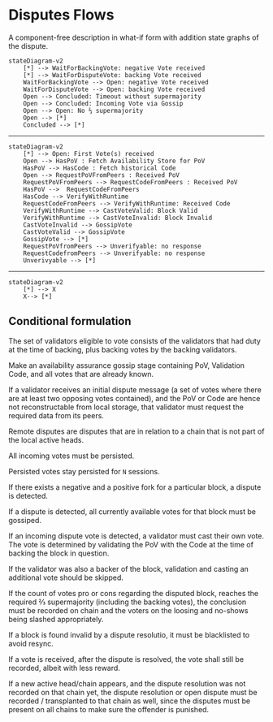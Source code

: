 # Disputes Flows

A component-free description in what-if form with addition state graphs of the dispute.

```mermaid
stateDiagram-v2
    [*] --> WaitForBackingVote: negative Vote received
    [*] --> WaitForDisputeVote: backing Vote received
    WaitForBackingVote --> Open: negative Vote received
    WaitForDisputeVote --> Open: backing Vote received
    Open --> Concluded: Timeout without supermajority
    Open --> Concluded: Incoming Vote via Gossip
    Open --> Open: No ⅔ supermajority
    Open --> [*]
    Concluded --> [*]
```

---

```mermaid
stateDiagram-v2
    [*] --> Open: First Vote(s) received
    Open --> HasPoV : Fetch Availability Store for PoV
    HasPoV --> HasCode : Fetch historical Code
    Open --> RequestPoVFromPeers : Received PoV
    RequestPoVFromPeers --> RequestCodeFromPeers : Received PoV
    HasPoV -->  RequestCodeFromPeers
    HasCode --> VerifyWithRuntime
    RequestCodeFromPeers --> VerifyWithRuntime: Received Code
    VerifyWithRuntime --> CastVoteValid: Block Valid
    VerifyWithRuntime --> CastVoteInvalid: Block Invalid
    CastVoteInvalid --> GossipVote
    CastVoteValid --> GossipVote
    GossipVote --> [*]
    RequestPoVfromPeers --> Unverifyable: no response
    RequestCodefromPeers --> Unverifyable: no response
    Unverivyable --> [*]

```

---

```mermaid
stateDiagram-v2
    [*] --> X
    X--> [*]

```

## Conditional formulation

The set of validators eligible to vote consists of
the validators that had duty at the time of backing, plus backing votes by the backing validators.

Make an availability assurance gossip stage containing PoV, Validation Code, and all votes that are already known.

If a validator receives an initial dispute message (a set of votes where there are at least two opposing votes contained), and the PoV or Code are hence not reconstructable from local storage, that validator must request the required data from its peers.

Remote disputes are disputes that are in relation to a chain that is not part of the local active heads.

All incoming votes must be persisted.

Persisted votes stay persisted for `N` sessions.

If there exists a negative and a positive fork for a particular block, a dispute is detected.

If a dispute is detected, all currently available votes for that block must be gossiped.

If an incoming dispute vote is detected, a validator must cast their own vote. The vote is determined by validating the PoV with the Code at the time of backing the block in question.

If the validator was also a backer of the block, validation and casting an additional vote should be skipped.

If the count of votes pro or cons regarding the disputed block, reaches the required ⅔ supermajority (including the backing votes), the conclusion must be recorded on chain and the voters on the loosing and no-shows being slashed appropriately.

If a block is found invalid by a dispute resolutio, it must be blacklisted to avoid resync.

If a vote is received, after the dispute is resolved, the vote shall still be recorded, albeit with less reward.

If a new active head/chain appears, and the dispute resolution was not recorded on that chain yet, the dispute resolution or open dispute must be recorded / transplanted to that chain as well, since the disputes must be present on all chains to make sure the offender is punished.
